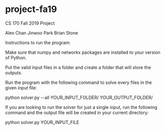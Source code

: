# project-fa19
CS 170 Fall 2019 Project

Alex Chan
Jinwoo Park
Brian Stone

Instructions to run the program:

Make sure that numpy and networkx packages are installed to your version of Python.

Put the valid input files in a folder and create a folder that will store the outputs.

Run the program with the following command to solve every files in the given input file:

python solver.py --all YOUR_INPUT_FOLDER/ YOUR_OUTPUT_FOLDER/

If you are looking to run the solver for just a single input, run the following command and the output file will be created in your current directory:

python solver.py YOUR_INPUT_FILE
